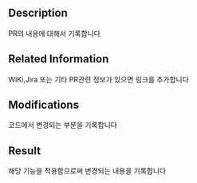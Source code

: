 ## Description
PR의 내용에 대해서 기록합니다

## Related Information
WiKi,Jira 또는 기타 PR관련 정보가 있으면 링크를 추가합니다 

## Modifications
코드에서 변경되는 부분을 기록합니다

## Result
해당 기능을 적용함으로써 변경되는 내용을 기록합니다
